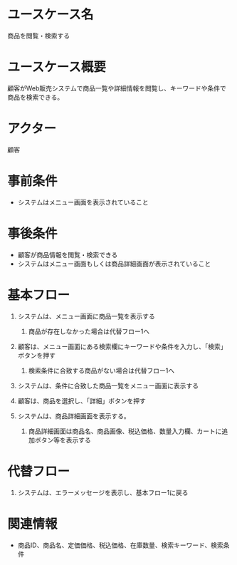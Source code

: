 # ユースケース名
商品を閲覧・検索する

# ユースケース概要
顧客がWeb販売システムで商品一覧や詳細情報を閲覧し、キーワードや条件で商品を検索できる。

# アクター
顧客

# 事前条件
- システムはメニュー画面を表示されていること

# 事後条件
- 顧客が商品情報を閲覧・検索できる
- システムはメニュー画面もしくは商品詳細画面が表示されていること

# 基本フロー
1. システムは、メニュー画面に商品一覧を表示する
   1. 商品が存在しなかった場合は代替フロー1へ
2. 顧客は、メニュー画面にある検索欄にキーワードや条件を入力し、「検索」ボタンを押す  
   1. 検索条件に合致する商品がない場合は代替フロー1へ

5. システムは、条件に合致した商品一覧をメニュー画面に表示する
6. 顧客は、商品を選択し、「詳細」ボタンを押す
7. システムは、商品詳細画面を表示する。
   1. 商品詳細画面は商品名、商品画像、税込価格、数量入力欄、カートに追加ボタン等を表示する

# 代替フロー
1. システムは、エラーメッセージを表示し、基本フロー1に戻る

# 関連情報
- 商品ID、商品名、定価価格、税込価格、在庫数量、検索キーワード、検索条件